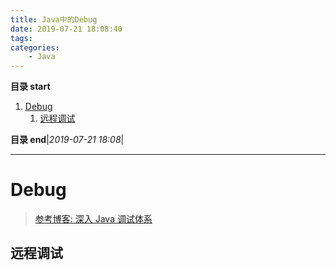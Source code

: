 ```yaml
---
title: Java中的Debug
date: 2019-07-21 18:08:40
tags: 
categories: 
    - Java
---
```


**目录 start**
 
1. [Debug](#debug)
    1. [远程调试](#远程调试)

**目录 end**|_2019-07-21 18:08_|
****************************************
# Debug

> [参考博客: 深入 Java 调试体系](https://www.ibm.com/developerworks/cn/views/java/libraryview.jsp?search_by=%E6%B7%B1%E5%85%A5%20Java%20%E8%B0%83%E8%AF%95%E4%BD%93%E7%B3%BB)  

## 远程调试

